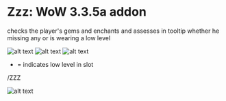 # Zzz: WoW 3.3.5a addon
checks the player's gems and enchants and assesses in tooltip whether he missing any or is wearing a low level

![alt text](https://i.imgur.com/XRVHZuW.png "1")
![alt text](https://i.imgur.com/y0AKJs3.png "2")
![alt text](https://i.imgur.com/eiEZTQ1.png "3")



 * = indicates low level in slot

 /ZZZ
 
 ![alt text]( https://i.imgur.com/Up9z0yo.png "4")
